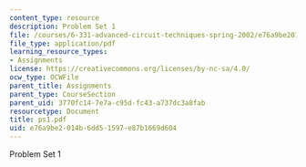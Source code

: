 ```yaml
---
content_type: resource
description: Problem Set 1
file: /courses/6-331-advanced-circuit-techniques-spring-2002/e76a9be2014b6dd51597e87b1669d604_ps1.pdf
file_type: application/pdf
learning_resource_types:
- Assignments
license: https://creativecommons.org/licenses/by-nc-sa/4.0/
ocw_type: OCWFile
parent_title: Assignments
parent_type: CourseSection
parent_uid: 3770fc14-7e7a-c95d-fc43-a737dc3a8fab
resourcetype: Document
title: ps1.pdf
uid: e76a9be2-014b-6dd5-1597-e87b1669d604
---
```

Problem Set 1